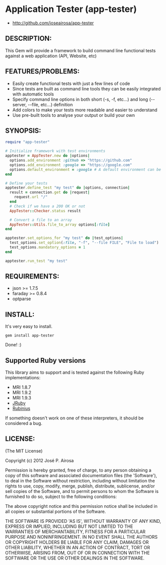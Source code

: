 # Application Tester (app-tester)

* http://github.com/joseairosa/app-tester

## DESCRIPTION:

This Gem will provide a framework to build command line functional tests against a web application (API, Website, etc)

## FEATURES/PROBLEMS:

* Easily create functional tests with just a few lines of code
* Since tests are built as command line tools they can be easily integrated with automatic tools
* Specify command line options in both short (-s, -f, etc...) and long (--server, --file, etc...) definition
* Add colors to make your tests more readable and easier to understand
* Use pre-built tools to analyse your output or build your own

## SYNOPSIS:

```ruby
require "app-tester"

# Initialize framework with test environments
apptester = AppTester.new do |options|
  options.add_environment :github => "https://github.com"
  options.add_environment :google => "https://google.com"
  options.default_environment = :google # A default environment can be specified
end

# Define your tests
apptester.define_test "my test" do |options, connection|
  result = connection.get do |request|
    request.url "/"
  end
  # Check if we have a 200 OK or not
  AppTester::Checker.status result

  # Convert a file to an array
  AppTester::Utils.file_to_array options[:file]
end

apptester.set_options_for "my test" do |test_options|
  test_options.set_option(:file, "-f", "--file FILE", "File to load")
  test_options.mandatory_options = 1
end

apptester.run_test "my test"
```

## REQUIREMENTS:

* json >= 1.7.5
* faraday >= 0.8.4
* optparse

## INSTALL:

It's very easy to install.

```
gem install app-tester
```

Done! :)
 
## Supported Ruby versions

This library aims to support and is tested against the following Ruby
implementations:

* MRI 1.8.7
* MRI 1.9.2
* MRI 1.9.3
* [JRuby][]
* [Rubinius][]

If something doesn't work on one of these interpreters, it should be considered
a bug.

## LICENSE:

(The MIT License)

Copyright (c) 2012 José P. Airosa

Permission is hereby granted, free of charge, to any person obtaining
a copy of this software and associated documentation files (the
'Software'), to deal in the Software without restriction, including
without limitation the rights to use, copy, modify, merge, publish,
distribute, sublicense, and/or sell copies of the Software, and to
permit persons to whom the Software is furnished to do so, subject to
the following conditions:

The above copyright notice and this permission notice shall be
included in all copies or substantial portions of the Software.

THE SOFTWARE IS PROVIDED 'AS IS', WITHOUT WARRANTY OF ANY KIND,
EXPRESS OR IMPLIED, INCLUDING BUT NOT LIMITED TO THE WARRANTIES OF
MERCHANTABILITY, FITNESS FOR A PARTICULAR PURPOSE AND NONINFRINGEMENT.
IN NO EVENT SHALL THE AUTHORS OR COPYRIGHT HOLDERS BE LIABLE FOR ANY
CLAIM, DAMAGES OR OTHER LIABILITY, WHETHER IN AN ACTION OF CONTRACT,
TORT OR OTHERWISE, ARISING FROM, OUT OF OR IN CONNECTION WITH THE
SOFTWARE OR THE USE OR OTHER DEALINGS IN THE SOFTWARE.

  [jruby]:     http://jruby.org/
  [rubinius]:  http://rubini.us/